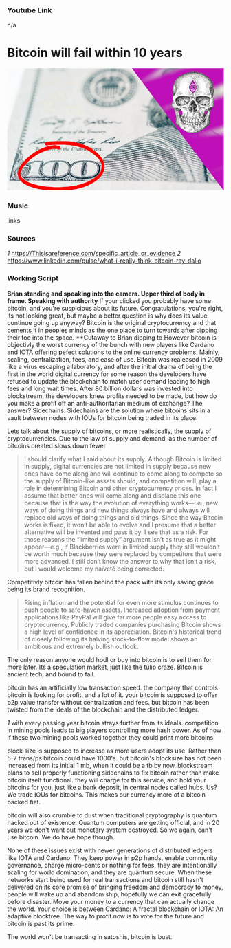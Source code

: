 ### Youtube Link ###
n/a

# Bitcoin will fail within 10 years

![Image](/Thumbnails/Example.jpg)

### Music
links

### Sources
*1* https://Thisisareference.com/specific_article_or_evidence
*2* https://www.linkedin.com/pulse/what-i-really-think-bitcoin-ray-dalio


### Working Script

**Brian standing and speaking into the camera. Upper third of body in frame. Speaking with authority**
If your clicked you probably have some bitcoin, and you're suspicious about its future.
Congratulations, you're right, its not looking great, but maybe a better question is why does its value continue going up anyway?
Bitcoin is the original cryptocurrency and that cements it in peoples minds as the one place to turn towards after dipping their toe into the space.
**Cutaway to Brian dipping to
However bitcoin is objectivly the worst currency of the bunch with new players like Cardano and IOTA offering pefect solutions to the online currency problems.
Mainly, scaling, centralization, fees, and ease of use.
Bitcoin was realeased in 2009 like a virus escaping a laboratory, and after the initial drama of being the first in the world digital currency for some reason the developers have refused to update the blockchain to match user demand leading to high fees and long wait times.
After 80 billion dollars was invested into blockstream, the developers knew profits needed to be made, but how do you make a profit off an anti-authoritarian medium of exchange?
The answer? Sidechains.
Sidechains are the solution where bitcoins sits in a vault between nodes with IOUs for bitcoin being traded in its place.

Lets talk about the supply of bitcoins, or more realistically, the supply of cryptocurrencies.
Due to the law of supply and demand, as the number of bitcoins created slows down fewer 

> I should clarify what I said about its supply. Although Bitcoin is limited in supply, digital currencies are not limited in supply because new ones have come along and will continue to come along to compete so the supply of Bitcoin-like assets should, and competition will, play a role in determining Bitcoin and other cryptocurrency prices. In fact I assume that better ones will come along and displace this one because that is the way the evolution of everything works—i.e., new ways of doing things and new things always have and always will replace old ways of doing things and old things. Since the way Bitcoin works is fixed, it won’t be able to evolve and I presume that a better alternative will be invented and pass it by. I see that as a risk. For those reasons the “limited supply” argument isn’t as true as it might appear—e.g., if Blackberries were in limited supply they still wouldn’t be worth much because they were replaced by competitors that were more advanced. I still don’t know the answer to why that isn’t a risk, but I would welcome my naïveté being corrected.


Competitivly bitcoin has fallen behind the pack with its only saving grace being its brand recognition. 


> Rising inflation and the potential for even more stimulus continues to push people to safe-haven assets.
> Increased adoption from payment applications like PayPal will give far more people easy access to cryptocurrency.
> Publicly traded companies purchasing Bitcoin shows a high level of confidence in its appreciation.
> Bitcoin's historical trend of closely following its halving stock-to-flow model shows an ambitious and extremely bullish outlook.

The only reason anyone would hodl or buy into bitcoin is to sell them for more later.
Its a speculation market, just like the tulip craze. Bitcoin is ancient tech, and bound to fail. 

bitcoin has an artificially low transaction speed.
the company that controls bitcoin is looking for profit, and a lot of it.
your bitcoin is supposed to offer p2p value transfer without centralization and fees.
but bitcoin has been twisted from the ideals of the blockchain and the distributed ledger.

*1* with every passing year bitcoin strays further from its ideals. 
competition in mining pools leads to big players controlling more hash power.
As of now if these two mining pools worked together they could print more bitcoins.

block size is supposed to increase as more users adopt its use. Rather than 5-7 trans/ps bitcoin could have 1000's.
but bitcoin's blocksize has not been increased from its initial 1 mb, when it could be a tb by now.
blockstream plans to sell properly functioning sidechains to fix bitcoin rather than make bitcoin itself functional.
they will charge for this service, and hold your bitcoins for you, just like a bank deposit, in central nodes called hubs.
Us? We trade IOUs for bitcoins. This makes our currency more of a bitcoin-backed fiat.

bitcoin will also crumble to dust when traditional cryptography is quantum hacked out of existence.
Quantum computers are getting official, and in 20 years we don't want out monetary system destroyed. 
So we again, can't use bitcoin. We do have hope though.

None of these issues exist with newer generations of distributed ledgers like IOTA and Cardano.
They keep power in p2p hands, enable community governance, charge micro-cents or nothing for fees, they are intentionally scaling for world domination, and they are quantum secure.
When these networks start being used for real transactions and bitcoin still hasn't delivered on its core promise of bringing freedom and democracy to money, people will wake up and abandom ship, hopefully we can exit gracefully before disaster.
Move your money to a currency that can actually change the world. 
Your choice is between 
Cardano: A fractal blockchain
or
IOTA: An adaptive blocktree.
The way to profit now is to vote for the future and bitcoin is past its prime.

The world won't be transacting in satoshis, bitcoin is bust.

